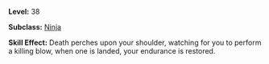 <!-- TITLE: Skill: Shizuka Na Shi -->

**Level:** 38

**Subclass:** [Ninja](ninja)

**Skill Effect:** Death perches upon your shoulder, watching for you to perform a killing blow, when one is landed, your endurance is restored.